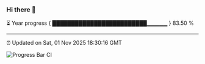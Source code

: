 ### Hi there 👋

⏳ Year progress { █████████████████████████▁▁▁▁▁ } 83.50 %

---

⏰ Updated on Sat, 01 Nov 2025 18:30:16 GMT

![Progress Bar CI](https://github.com/ZhaoGui/ZhaoGui/workflows/Progress%20Bar%20CI/badge.svg)
